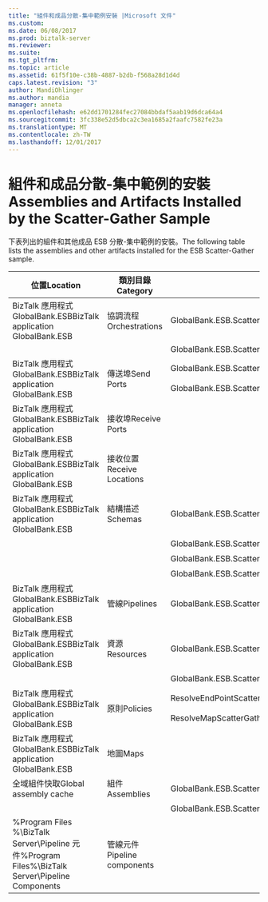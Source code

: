 ```yaml
---
title: "組件和成品分散-集中範例安裝 |Microsoft 文件"
ms.custom: 
ms.date: 06/08/2017
ms.prod: biztalk-server
ms.reviewer: 
ms.suite: 
ms.tgt_pltfrm: 
ms.topic: article
ms.assetid: 61f5f10e-c38b-4887-b2db-f568a28d1d4d
caps.latest.revision: "3"
author: MandiOhlinger
ms.author: mandia
manager: anneta
ms.openlocfilehash: e62dd1701284fec27084bbdaf5aab19d6dca64a4
ms.sourcegitcommit: 3fc338e52d5dbca2c3ea1685a2faafc7582fe23a
ms.translationtype: MT
ms.contentlocale: zh-TW
ms.lasthandoff: 12/01/2017
---
```

# <a name="assemblies-and-artifacts-installed-by-the-scatter-gather-sample"></a><span data-ttu-id="17cdd-102">組件和成品分散-集中範例的安裝</span><span class="sxs-lookup"><span data-stu-id="17cdd-102">Assemblies and Artifacts Installed by the Scatter-Gather Sample</span></span>
<span data-ttu-id="17cdd-103">下表列出的組件和其他成品 ESB 分散-集中範例的安裝。</span><span class="sxs-lookup"><span data-stu-id="17cdd-103">The following table lists the assemblies and other artifacts installed for the ESB Scatter-Gather sample.</span></span>  
  
|<span data-ttu-id="17cdd-104">位置</span><span class="sxs-lookup"><span data-stu-id="17cdd-104">Location</span></span>|<span data-ttu-id="17cdd-105">類別目錄</span><span class="sxs-lookup"><span data-stu-id="17cdd-105">Category</span></span>|<span data-ttu-id="17cdd-106">名稱和版本的元件</span><span class="sxs-lookup"><span data-stu-id="17cdd-106">Name and version of the component</span></span>|  
|--------------|--------------|---------------------------------------|  
|<span data-ttu-id="17cdd-107">BizTalk 應用程式 GlobalBank.ESB</span><span class="sxs-lookup"><span data-stu-id="17cdd-107">BizTalk application GlobalBank.ESB</span></span>|<span data-ttu-id="17cdd-108">協調流程</span><span class="sxs-lookup"><span data-stu-id="17cdd-108">Orchestrations</span></span>|<span data-ttu-id="17cdd-109">GlobalBank.ESB.ScatterGather.Processes.Broker</span><span class="sxs-lookup"><span data-stu-id="17cdd-109">GlobalBank.ESB.ScatterGather.Processes.Broker</span></span>|  
|||<span data-ttu-id="17cdd-110">GlobalBank.ESB.ScatterGather.Processes.ServiceDispatcher</span><span class="sxs-lookup"><span data-stu-id="17cdd-110">GlobalBank.ESB.ScatterGather.Processes.ServiceDispatcher</span></span>|  
|<span data-ttu-id="17cdd-111">BizTalk 應用程式 GlobalBank.ESB</span><span class="sxs-lookup"><span data-stu-id="17cdd-111">BizTalk application GlobalBank.ESB</span></span>|<span data-ttu-id="17cdd-112">傳送埠</span><span class="sxs-lookup"><span data-stu-id="17cdd-112">Send Ports</span></span>|<span data-ttu-id="17cdd-113">GlobalBank.ESB.ScatterGather.Processes_2.0.0.0_</span><span class="sxs-lookup"><span data-stu-id="17cdd-113">GlobalBank.ESB.ScatterGather.Processes_2.0.0.0_</span></span><br /><br /> <span data-ttu-id="17cdd-114">GlobalBank.ESB.ScatterGather.Processes.ServiceDispatcher_ServiceRequestPort_d98186f1038d4721</span><span class="sxs-lookup"><span data-stu-id="17cdd-114">GlobalBank.ESB.ScatterGather.Processes.ServiceDispatcher_ServiceRequestPort_d98186f1038d4721</span></span>|  
|<span data-ttu-id="17cdd-115">BizTalk 應用程式 GlobalBank.ESB</span><span class="sxs-lookup"><span data-stu-id="17cdd-115">BizTalk application GlobalBank.ESB</span></span>|<span data-ttu-id="17cdd-116">接收埠</span><span class="sxs-lookup"><span data-stu-id="17cdd-116">Receive Ports</span></span>||  
|<span data-ttu-id="17cdd-117">BizTalk 應用程式 GlobalBank.ESB</span><span class="sxs-lookup"><span data-stu-id="17cdd-117">BizTalk application GlobalBank.ESB</span></span>|<span data-ttu-id="17cdd-118">接收位置</span><span class="sxs-lookup"><span data-stu-id="17cdd-118">Receive Locations</span></span>||  
|<span data-ttu-id="17cdd-119">BizTalk 應用程式 GlobalBank.ESB</span><span class="sxs-lookup"><span data-stu-id="17cdd-119">BizTalk application GlobalBank.ESB</span></span>|<span data-ttu-id="17cdd-120">結構描述</span><span class="sxs-lookup"><span data-stu-id="17cdd-120">Schemas</span></span>|<span data-ttu-id="17cdd-121">GlobalBank.ESB.ScatterGather.Schemas.RequestMetaData 2.0.0.0 版</span><span class="sxs-lookup"><span data-stu-id="17cdd-121">GlobalBank.ESB.ScatterGather.Schemas.RequestMetaData Version 2.0.0.0</span></span>|  
|||<span data-ttu-id="17cdd-122">GlobalBank.ESB.ScatterGather.Schemas.AggregatedResponse 2.0.0.0 版</span><span class="sxs-lookup"><span data-stu-id="17cdd-122">GlobalBank.ESB.ScatterGather.Schemas.AggregatedResponse Version 2.0.0.0</span></span>|  
|||<span data-ttu-id="17cdd-123">GlobalBank.ESB.ScatterGather.Schemas.ServiceResponse 2.0.0.0 版</span><span class="sxs-lookup"><span data-stu-id="17cdd-123">GlobalBank.ESB.ScatterGather.Schemas.ServiceResponse Version 2.0.0.0</span></span>|  
|||<span data-ttu-id="17cdd-124">GlobalBank.ESB.ScatterGather.Schemas.ServicePayload 2.0.0.0 版</span><span class="sxs-lookup"><span data-stu-id="17cdd-124">GlobalBank.ESB.ScatterGather.Schemas.ServicePayload Version 2.0.0.0</span></span>|  
|<span data-ttu-id="17cdd-125">BizTalk 應用程式 GlobalBank.ESB</span><span class="sxs-lookup"><span data-stu-id="17cdd-125">BizTalk application GlobalBank.ESB</span></span>|<span data-ttu-id="17cdd-126">管線</span><span class="sxs-lookup"><span data-stu-id="17cdd-126">Pipelines</span></span>|<span data-ttu-id="17cdd-127">GlobalBank.ESB.ScatterGather.Processes.AggregatingPipeline 2.0.0.0 版</span><span class="sxs-lookup"><span data-stu-id="17cdd-127">GlobalBank.ESB.ScatterGather.Processes.AggregatingPipeline Version 2.0.0.0</span></span>|  
|<span data-ttu-id="17cdd-128">BizTalk 應用程式 GlobalBank.ESB</span><span class="sxs-lookup"><span data-stu-id="17cdd-128">BizTalk application GlobalBank.ESB</span></span>|<span data-ttu-id="17cdd-129">資源</span><span class="sxs-lookup"><span data-stu-id="17cdd-129">Resources</span></span>|<span data-ttu-id="17cdd-130">GlobalBank.ESB.ScatterGather.Processes 2.0.0.0 版</span><span class="sxs-lookup"><span data-stu-id="17cdd-130">GlobalBank.ESB.ScatterGather.Processes Version 2.0.0.0</span></span>|  
|||<span data-ttu-id="17cdd-131">GlobalBank.ESB.ScatterGather.Schemas 2.0.0.0 版</span><span class="sxs-lookup"><span data-stu-id="17cdd-131">GlobalBank.ESB.ScatterGather.Schemas Version 2.0.0.0</span></span>|  
|<span data-ttu-id="17cdd-132">BizTalk 應用程式 GlobalBank.ESB</span><span class="sxs-lookup"><span data-stu-id="17cdd-132">BizTalk application GlobalBank.ESB</span></span>|<span data-ttu-id="17cdd-133">原則</span><span class="sxs-lookup"><span data-stu-id="17cdd-133">Policies</span></span>|<span data-ttu-id="17cdd-134">ResolveEndPointScatterGather</span><span class="sxs-lookup"><span data-stu-id="17cdd-134">ResolveEndPointScatterGather</span></span><br /><br /> <span data-ttu-id="17cdd-135">ResolveMapScatterGather</span><span class="sxs-lookup"><span data-stu-id="17cdd-135">ResolveMapScatterGather</span></span>|  
|<span data-ttu-id="17cdd-136">BizTalk 應用程式 GlobalBank.ESB</span><span class="sxs-lookup"><span data-stu-id="17cdd-136">BizTalk application GlobalBank.ESB</span></span>|<span data-ttu-id="17cdd-137">地圖</span><span class="sxs-lookup"><span data-stu-id="17cdd-137">Maps</span></span>||  
|<span data-ttu-id="17cdd-138">全域組件快取</span><span class="sxs-lookup"><span data-stu-id="17cdd-138">Global assembly cache</span></span>|<span data-ttu-id="17cdd-139">組件</span><span class="sxs-lookup"><span data-stu-id="17cdd-139">Assemblies</span></span>|<span data-ttu-id="17cdd-140">GlobalBank.ESB.ScatterGather.Processes 2.0.0.0 版</span><span class="sxs-lookup"><span data-stu-id="17cdd-140">GlobalBank.ESB.ScatterGather.Processes Version 2.0.0.0</span></span>|  
|||<span data-ttu-id="17cdd-141">GlobalBank.ESB.ScatterGather.Schemas 2.0.0.0 版</span><span class="sxs-lookup"><span data-stu-id="17cdd-141">GlobalBank.ESB.ScatterGather.Schemas Version 2.0.0.0</span></span>|  
|<span data-ttu-id="17cdd-142">%Program Files %\\BizTalk Server\Pipeline 元件</span><span class="sxs-lookup"><span data-stu-id="17cdd-142">%Program Files%\\BizTalk Server\Pipeline Components</span></span>|<span data-ttu-id="17cdd-143">管線元件</span><span class="sxs-lookup"><span data-stu-id="17cdd-143">Pipeline components</span></span>||